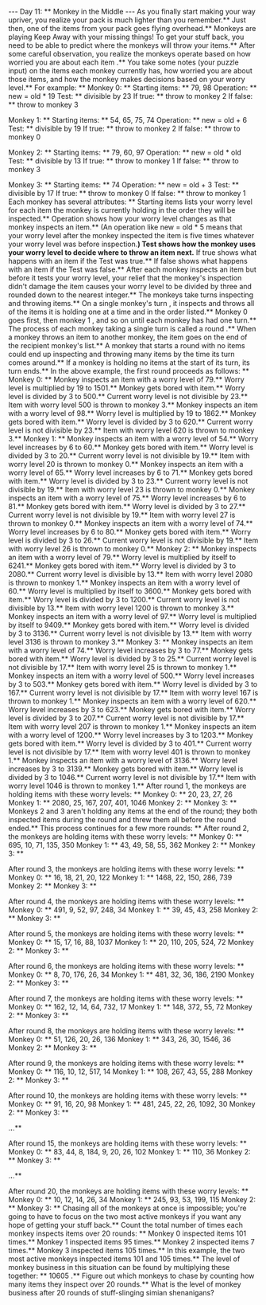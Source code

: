 --- Day 11: ** Monkey in the Middle ---
As you finally start making your way upriver, you realize your pack is much lighter than you remember.** Just then, one of the items from your pack goes flying overhead.** Monkeys are playing
Keep Away
with your missing things!
To get your stuff back, you need to be able to predict where the monkeys will throw your items.** After some careful observation, you realize the monkeys operate based on
how worried you are about each item
.**
You take some notes (your puzzle input) on the items each monkey currently has, how worried you are about those items, and how the monkey makes decisions based on your worry level.** For example: **
Monkey 0: **
  Starting items: ** 79, 98
  Operation: ** new = old * 19
  Test: ** divisible by 23
    If true: ** throw to monkey 2
    If false: ** throw to monkey 3

Monkey 1: **
  Starting items: ** 54, 65, 75, 74
  Operation: ** new = old + 6
  Test: ** divisible by 19
    If true: ** throw to monkey 2
    If false: ** throw to monkey 0

Monkey 2: **
  Starting items: ** 79, 60, 97
  Operation: ** new = old * old
  Test: ** divisible by 13
    If true: ** throw to monkey 1
    If false: ** throw to monkey 3

Monkey 3: **
  Starting items: ** 74
  Operation: ** new = old + 3
  Test: ** divisible by 17
    If true: ** throw to monkey 0
    If false: ** throw to monkey 1
Each monkey has several attributes: **
Starting items
lists your
worry level
for each item the monkey is currently holding in the order they will be inspected.**
Operation
shows how your worry level changes as that monkey inspects an item.** (An operation like
new = old * 5
means that your worry level after the monkey inspected the item is five times whatever your worry level was before inspection.**)
Test
shows how the monkey uses your worry level to decide where to throw an item next.**
If true
shows what happens with an item if the
Test
was true.**
If false
shows what happens with an item if the
Test
was false.**
After each monkey inspects an item but before it tests your worry level, your relief that the monkey's inspection didn't damage the item causes your worry level to be
divided by three
and rounded down to the nearest integer.**
The monkeys take turns inspecting and throwing items.** On a single monkey's
turn
, it inspects and throws all of the items it is holding one at a time and in the order listed.** Monkey
0
goes first, then monkey
1
, and so on until each monkey has had one turn.** The process of each monkey taking a single turn is called a
round
.**
When a monkey throws an item to another monkey, the item goes on the
end
of the recipient monkey's list.** A monkey that starts a round with no items could end up inspecting and throwing many items by the time its turn comes around.** If a monkey is holding no items at the start of its turn, its turn ends.**
In the above example, the first round proceeds as follows: **
Monkey 0: **
  Monkey inspects an item with a worry level of 79.**
    Worry level is multiplied by 19 to 1501.**
    Monkey gets bored with item.** Worry level is divided by 3 to 500.**
    Current worry level is not divisible by 23.**
    Item with worry level 500 is thrown to monkey 3.**
  Monkey inspects an item with a worry level of 98.**
    Worry level is multiplied by 19 to 1862.**
    Monkey gets bored with item.** Worry level is divided by 3 to 620.**
    Current worry level is not divisible by 23.**
    Item with worry level 620 is thrown to monkey 3.**
Monkey 1: **
  Monkey inspects an item with a worry level of 54.**
    Worry level increases by 6 to 60.**
    Monkey gets bored with item.** Worry level is divided by 3 to 20.**
    Current worry level is not divisible by 19.**
    Item with worry level 20 is thrown to monkey 0.**
  Monkey inspects an item with a worry level of 65.**
    Worry level increases by 6 to 71.**
    Monkey gets bored with item.** Worry level is divided by 3 to 23.**
    Current worry level is not divisible by 19.**
    Item with worry level 23 is thrown to monkey 0.**
  Monkey inspects an item with a worry level of 75.**
    Worry level increases by 6 to 81.**
    Monkey gets bored with item.** Worry level is divided by 3 to 27.**
    Current worry level is not divisible by 19.**
    Item with worry level 27 is thrown to monkey 0.**
  Monkey inspects an item with a worry level of 74.**
    Worry level increases by 6 to 80.**
    Monkey gets bored with item.** Worry level is divided by 3 to 26.**
    Current worry level is not divisible by 19.**
    Item with worry level 26 is thrown to monkey 0.**
Monkey 2: **
  Monkey inspects an item with a worry level of 79.**
    Worry level is multiplied by itself to 6241.**
    Monkey gets bored with item.** Worry level is divided by 3 to 2080.**
    Current worry level is divisible by 13.**
    Item with worry level 2080 is thrown to monkey 1.**
  Monkey inspects an item with a worry level of 60.**
    Worry level is multiplied by itself to 3600.**
    Monkey gets bored with item.** Worry level is divided by 3 to 1200.**
    Current worry level is not divisible by 13.**
    Item with worry level 1200 is thrown to monkey 3.**
  Monkey inspects an item with a worry level of 97.**
    Worry level is multiplied by itself to 9409.**
    Monkey gets bored with item.** Worry level is divided by 3 to 3136.**
    Current worry level is not divisible by 13.**
    Item with worry level 3136 is thrown to monkey 3.**
Monkey 3: **
  Monkey inspects an item with a worry level of 74.**
    Worry level increases by 3 to 77.**
    Monkey gets bored with item.** Worry level is divided by 3 to 25.**
    Current worry level is not divisible by 17.**
    Item with worry level 25 is thrown to monkey 1.**
  Monkey inspects an item with a worry level of 500.**
    Worry level increases by 3 to 503.**
    Monkey gets bored with item.** Worry level is divided by 3 to 167.**
    Current worry level is not divisible by 17.**
    Item with worry level 167 is thrown to monkey 1.**
  Monkey inspects an item with a worry level of 620.**
    Worry level increases by 3 to 623.**
    Monkey gets bored with item.** Worry level is divided by 3 to 207.**
    Current worry level is not divisible by 17.**
    Item with worry level 207 is thrown to monkey 1.**
  Monkey inspects an item with a worry level of 1200.**
    Worry level increases by 3 to 1203.**
    Monkey gets bored with item.** Worry level is divided by 3 to 401.**
    Current worry level is not divisible by 17.**
    Item with worry level 401 is thrown to monkey 1.**
  Monkey inspects an item with a worry level of 3136.**
    Worry level increases by 3 to 3139.**
    Monkey gets bored with item.** Worry level is divided by 3 to 1046.**
    Current worry level is not divisible by 17.**
    Item with worry level 1046 is thrown to monkey 1.**
After round 1, the monkeys are holding items with these worry levels: **
Monkey 0: ** 20, 23, 27, 26
Monkey 1: ** 2080, 25, 167, 207, 401, 1046
Monkey 2: **
Monkey 3: **
Monkeys 2 and 3 aren't holding any items at the end of the round; they both inspected items during the round and threw them all before the round ended.**
This process continues for a few more rounds: **
After round 2, the monkeys are holding items with these worry levels: **
Monkey 0: ** 695, 10, 71, 135, 350
Monkey 1: ** 43, 49, 58, 55, 362
Monkey 2: **
Monkey 3: **

After round 3, the monkeys are holding items with these worry levels: **
Monkey 0: ** 16, 18, 21, 20, 122
Monkey 1: ** 1468, 22, 150, 286, 739
Monkey 2: **
Monkey 3: **

After round 4, the monkeys are holding items with these worry levels: **
Monkey 0: ** 491, 9, 52, 97, 248, 34
Monkey 1: ** 39, 45, 43, 258
Monkey 2: **
Monkey 3: **

After round 5, the monkeys are holding items with these worry levels: **
Monkey 0: ** 15, 17, 16, 88, 1037
Monkey 1: ** 20, 110, 205, 524, 72
Monkey 2: **
Monkey 3: **

After round 6, the monkeys are holding items with these worry levels: **
Monkey 0: ** 8, 70, 176, 26, 34
Monkey 1: ** 481, 32, 36, 186, 2190
Monkey 2: **
Monkey 3: **

After round 7, the monkeys are holding items with these worry levels: **
Monkey 0: ** 162, 12, 14, 64, 732, 17
Monkey 1: ** 148, 372, 55, 72
Monkey 2: **
Monkey 3: **

After round 8, the monkeys are holding items with these worry levels: **
Monkey 0: ** 51, 126, 20, 26, 136
Monkey 1: ** 343, 26, 30, 1546, 36
Monkey 2: **
Monkey 3: **

After round 9, the monkeys are holding items with these worry levels: **
Monkey 0: ** 116, 10, 12, 517, 14
Monkey 1: ** 108, 267, 43, 55, 288
Monkey 2: **
Monkey 3: **

After round 10, the monkeys are holding items with these worry levels: **
Monkey 0: ** 91, 16, 20, 98
Monkey 1: ** 481, 245, 22, 26, 1092, 30
Monkey 2: **
Monkey 3: **

.**.**.**

After round 15, the monkeys are holding items with these worry levels: **
Monkey 0: ** 83, 44, 8, 184, 9, 20, 26, 102
Monkey 1: ** 110, 36
Monkey 2: **
Monkey 3: **

.**.**.**

After round 20, the monkeys are holding items with these worry levels: **
Monkey 0: ** 10, 12, 14, 26, 34
Monkey 1: ** 245, 93, 53, 199, 115
Monkey 2: **
Monkey 3: **
Chasing all of the monkeys at once is impossible; you're going to have to focus on the
two most active
monkeys if you want any hope of getting your stuff back.** Count the
total number of times each monkey inspects items
over 20 rounds: **
Monkey 0 inspected items 101 times.**
Monkey 1 inspected items 95 times.**
Monkey 2 inspected items 7 times.**
Monkey 3 inspected items 105 times.**
In this example, the two most active monkeys inspected items 101 and 105 times.** The level of
monkey business
in this situation can be found by multiplying these together: **
10605
.**
Figure out which monkeys to chase by counting how many items they inspect over 20 rounds.**
What is the level of monkey business after 20 rounds of stuff-slinging simian shenanigans?
